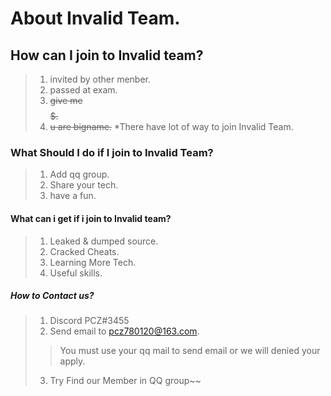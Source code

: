 # About Invalid Team.

<!--
Learning more tech and make friend.
-->

## How can I join to Invalid team?
> 1. invited by other menber.
> 2. passed at exam.
> 3. ~~give me $$$$$$$$$.~~
> 4. ~~u are bigname.~~
> *There have lot of way to join Invalid Team.

### What Should I do if I join to Invalid Team?
> 1. Add qq group.
> 2. Share your tech.
> 3. have a fun.

#### What can i get if i join to Invalid team?
> 1. Leaked & dumped source.
> 2. Cracked Cheats.
> 3. Learning More Tech.
> 4. Useful skills.

##### How to Contact us?
> 1. Discord PCZ#3455
> 2. Send email to pcz780120@163.com.
>> You must use your qq mail to send email or we will denied your apply.
> 3. Try Find our Member in QQ group~~

